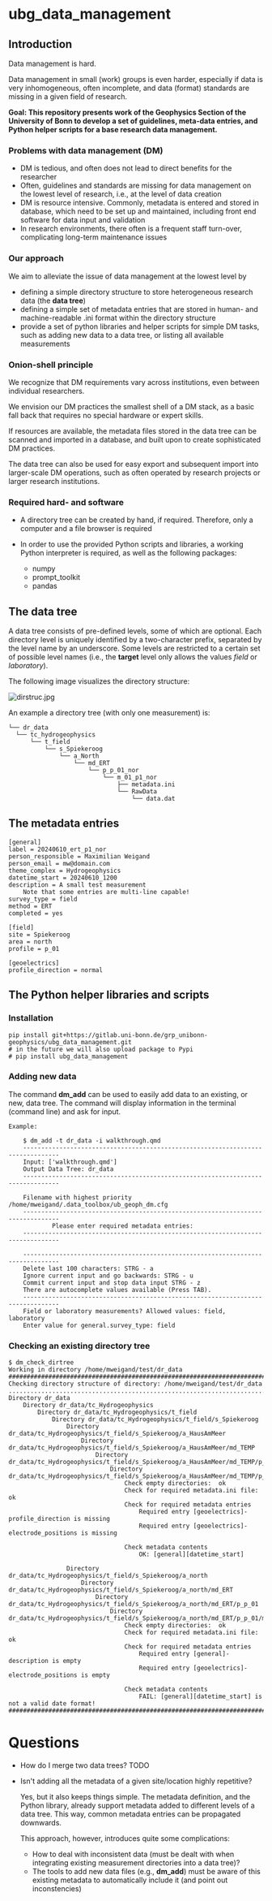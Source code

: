 # ubg_data_management

## Introduction

Data management is hard.

Data management in small (work) groups is even harder, especially if data is
very inhomogeneous, often incomplete, and data (format) standards are missing
in a given field of research.

**Goal: This repository presents work of the Geophysics Section of the
University of Bonn to develop a set of guidelines, meta-data entries, and
Python helper scripts for a base research data management.**

### Problems with data management (DM)

* DM is tedious, and often does not lead to direct benefits for the researcher
* Often, guidelines and standards are missing for data management on the lowest
  level of research, i.e., at the level of data creation
* DM is resource intensive. Commonly, metadata is entered and stored in
  database, which need to be set up and maintained, including front end
software for data input and validation
* In research environments, there often is a frequent staff turn-over,
  complicating long-term maintenance issues

### Our approach

We aim to alleviate the issue of data management at the lowest level by

* defining a simple directory structure to store heterogeneous research data
  (the **data tree**)
* defining a simple set of metadata entries that are stored in human- and
  machine-readable .ini format within the directory structure
* provide a set of python libraries and helper scripts for simple DM tasks,
  such as adding new data to a data tree, or listing all available measurements

### Onion-shell principle

We recognize that DM requirements vary across institutions, even between
individual researchers.

We envision our DM practices the smallest shell of a DM stack, as a basic fall
back that requires no special hardware or expert skills.

If resources are available, the metadata files stored in the data tree can be
scanned and imported in a database, and built upon to create sophisticated DM
practices.

The data tree can also be used for easy export and subsequent import into
larger-scale DM operations, such as often operated by research projects or
larger research institutions.

### Required hard- and software

* A directory tree can be created by hand, if required. Therefore, only a
  computer and a file browser is required
* In order to use the provided Python scripts and libraries, a working Python
  interpreter is required, as well as the following packages:

  * numpy
  * prompt_toolkit
  * pandas

## The data tree

A data tree consists of pre-defined levels, some of which are optional. Each
directory level is uniquely identified by a two-character prefix, separated by
the level name by an underscore. Some levels are restricted to a certain set of
possible level names (i.e., the **target** level only allows the values *field*
or *laboratory*).

  The following image visualizes the directory structure:

  ![dirstruc.jpg](dirstruc.jpg)

  An example a directory tree (with only one measurement) is:

  ```
  └── dr_data
    └── tc_hydrogeophysics
        └── t_field
            └── s_Spiekeroog
                └── a_North
                    └── md_ERT
                        └── p_p_01_nor
                            └── m_01_p1_nor
                                ├── metadata.ini
                                └── RawData
                                    └── data.dat
  ```

## The metadata entries

    [general]
    label = 20240610_ert_p1_nor
    person_responsible = Maximilian Weigand
    person_email = mw@domain.com
    theme_complex = Hydrogeophysics
    datetime_start = 20240610_1200
    description = A small test measurement
        Note that some entries are multi-line capable!
    survey_type = field
    method = ERT
    completed = yes

    [field]
    site = Spiekeroog
    area = north
    profile = p_01

    [geoelectrics]
    profile_direction = normal


## The Python helper libraries and scripts

### Installation

    pip install git+https://gitlab.uni-bonn.de/grp_unibonn-geophysics/ubg_data_management.git
    # in the future we will also upload package to Pypi
    # pip install ubg_data_management


### Adding new data

The command **dm_add** can be used to easily add data to an existing, or new,
data tree. The command will display information in the terminal (command line)
and ask for input.

    Example:

        $ dm_add -t dr_data -i walkthrough.qmd
        --------------------------------------------------------------------------------
        Input: ['walkthrough.qmd']
        Output Data Tree: dr_data
        --------------------------------------------------------------------------------

        Filename with highest priority /home/mweigand/.data_toolbox/ub_geoph_dm.cfg
        --------------------------------------------------------------------------------
                Please enter required metadata entries:
        --------------------------------------------------------------------------------

        --------------------------------------------------------------------------------
        Delete last 100 characters: STRG - a
        Ignore current input and go backwards: STRG - u
        Commit current input and stop data input STRG - z
        There are autocomplete values available (Press TAB).
        --------------------------------------------------------------------------------
        Field or laboratory measurements? Allowed values: field, laboratory
        Enter value for general.survey_type: field

### Checking an existing directory tree

    $ dm_check_dirtree
    Working in directory /home/mweigand/test/dr_data
    ################################################################################
    Checking directory structure of directory: /home/mweigand/test/dr_data
    ................................................................................
    Directory dr_data
        Directory dr_data/tc_Hydrogeophysics
            Directory dr_data/tc_Hydrogeophysics/t_field
                Directory dr_data/tc_Hydrogeophysics/t_field/s_Spiekeroog
                    Directory dr_data/tc_Hydrogeophysics/t_field/s_Spiekeroog/a_HausAmMeer
                        Directory dr_data/tc_Hydrogeophysics/t_field/s_Spiekeroog/a_HausAmMeer/md_TEMP
                            Directory dr_data/tc_Hydrogeophysics/t_field/s_Spiekeroog/a_HausAmMeer/md_TEMP/p_profile_02
                                Directory dr_data/tc_Hydrogeophysics/t_field/s_Spiekeroog/a_HausAmMeer/md_TEMP/p_profile_02/m_2025.2asd
                                    Check empty directories:  ok
                                    Check for required metadata.ini file:  ok
                                    Check for required metadata entries
                                        Required entry [geoelectrics]-profile_direction is missing
                                        Required entry [geoelectrics]-electrode_positions is missing

                                    Check metadata contents
                                        OK: [general][datetime_start]

                    Directory dr_data/tc_Hydrogeophysics/t_field/s_Spiekeroog/a_north
                        Directory dr_data/tc_Hydrogeophysics/t_field/s_Spiekeroog/a_north/md_ERT
                            Directory dr_data/tc_Hydrogeophysics/t_field/s_Spiekeroog/a_north/md_ERT/p_p_01
                                Directory dr_data/tc_Hydrogeophysics/t_field/s_Spiekeroog/a_north/md_ERT/p_p_01/m_very_important
                                    Check empty directories:  ok
                                    Check for required metadata.ini file:  ok
                                    Check for required metadata entries
                                        Required entry [general]-description is empty
                                        Required entry [geoelectrics]-electrode_positions is empty

                                    Check metadata contents
                                        FAIL: [general][datetime_start] is not a valid date format!
    ################################################################################

# Questions

* How do I merge two data trees?
 TODO
* Isn't adding all the metadata of a given site/location highly repetitive?

  Yes, but it also keeps things simple. The metadata definition, and the Python library, already support metadata added to different levels of a data tree. This way, common metadata entries can be propagated downwards.

  This approach, however, introduces quite some complications:
    * How to deal with inconsistent data (must be dealt with when integrating existing measurement directories into a data tree)?
    * The tools to add new data files (e.g., **dm_add**) must be aware of this existing metadata to automatically include it (and point out inconstencies)
